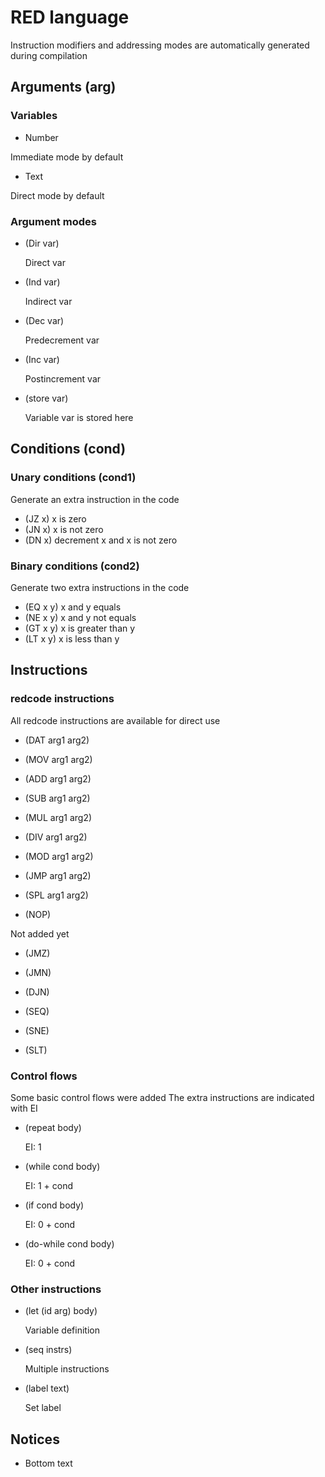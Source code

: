 # RED language

Instruction modifiers and addressing modes are automatically generated during compilation


## Arguments (arg)

### Variables

- Number

Immediate mode by default

- Text

Direct mode by default

### Argument modes

- (Dir var)

    Direct var

- (Ind var)

    Indirect var

- (Dec var)

    Predecrement var

- (Inc var)

    Postincrement var

- (store var)

    Variable var is stored here


## Conditions (cond)

### Unary conditions (cond1)

Generate an extra instruction in the code

- (JZ x) x is zero
- (JN x) x is not zero
- (DN x) decrement x and x is not zero

### Binary conditions (cond2)

Generate two extra instructions in the code

- (EQ x y) x and y equals
- (NE x y) x and y not equals
- (GT x y) x is greater than y
- (LT x y) x is less than y


## Instructions

### redcode instructions

All redcode instructions are available for direct use

- (DAT arg1 arg2)
- (MOV arg1 arg2)

- (ADD arg1 arg2)
- (SUB arg1 arg2)
- (MUL arg1 arg2)
- (DIV arg1 arg2)
- (MOD arg1 arg2)

- (JMP arg1 arg2)
- (SPL arg1 arg2)

- (NOP)

Not added yet

- (JMZ)
- (JMN)
- (DJN)

- (SEQ)
- (SNE)
- (SLT)

### Control flows

Some basic control flows were added
The extra instructions are indicated with EI

- (repeat body)

    EI: 1

- (while cond body)

    EI: 1 + cond

- (if cond body)

    EI: 0 + cond

- (do-while cond body)

    EI: 0 + cond

### Other instructions

- (let (id arg) body)

    Variable definition

- (seq instrs)

    Multiple instructions

- (label text)

    Set label


## Notices

- Bottom text
